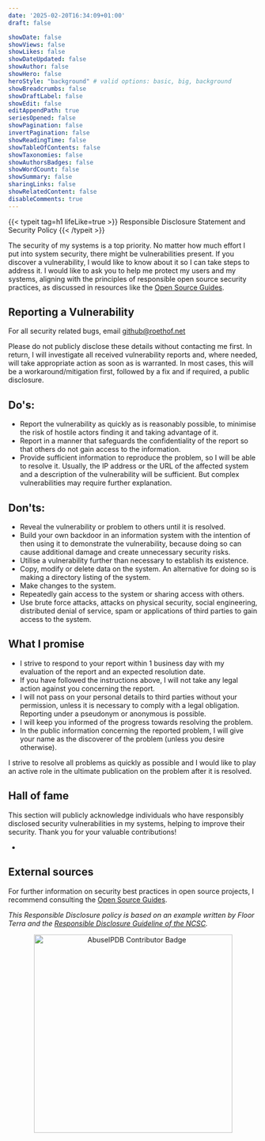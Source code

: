 ```yaml
---
date: '2025-02-20T16:34:09+01:00'
draft: false

showDate: false
showViews: false
showLikes: false
showDateUpdated: false
showAuthor: false
showHero: false
heroStyle: "background" # valid options: basic, big, background
showBreadcrumbs: false
showDraftLabel: false
showEdit: false
editAppendPath: true
seriesOpened: false
showPagination: false
invertPagination: false
showReadingTime: false
showTableOfContents: false
showTaxonomies: false
showAuthorsBadges: false
showWordCount: false
showSummary: false
sharingLinks: false
showRelatedContent: false
disableComments: true
---
```


{{< typeit
  tag=h1
  lifeLike=true >}}
Responsible Disclosure Statement and Security Policy
{{< /typeit >}}

The security of my systems is a top priority. No matter how much effort I put into system security, there might be vulnerabilities present. If you discover a vulnerability, I would like to know about it so I can take steps to address it. I would like to ask you to help me protect my users and my systems, aligning with the principles of responsible open source security practices, as discussed in resources like the [Open Source Guides](https://opensource.guide/security/).

## Reporting a Vulnerability

For all security related bugs, email github@roethof.net

Please do not publicly disclose these details without contacting me first. In return, I will investigate all received vulnerability reports and, where needed, will take appropriate action as soon as is warranted. In most cases, this will be a workaround/mitigation first, followed by a fix and if required, a public disclosure.

## Do's:

- Report the vulnerability as quickly as is reasonably possible, to minimise the risk of hostile actors finding it and taking advantage of it.
- Report in a manner that safeguards the confidentiality of the report so that others do not gain access to the information.
- Provide sufficient information to reproduce the problem, so I will be able to resolve it. Usually, the IP address or the URL of the affected system and a description of the vulnerability will be sufficient. But complex vulnerabilities may require further explanation.

## Don'ts:

- Reveal the vulnerability or problem to others until it is resolved.
- Build your own backdoor in an information system with the intention of then using it to demonstrate the vulnerability, because doing so can cause additional damage and create unnecessary security risks.
- Utilise a vulnerability further than necessary to establish its existence.
- Copy, modify or delete data on the system. An alternative for doing so is making a directory listing of the system.
- Make changes to the system.
- Repeatedly gain access to the system or sharing access with others.
- Use brute force attacks, attacks on physical security, social engineering, distributed denial of service, spam or applications of third parties to gain access to the system.

## What I promise

- I strive to respond to your report within 1 business day with my evaluation of the report and an expected resolution date.
- If you have followed the instructions above, I will not take any legal action against you concerning the report.
- I will not pass on your personal details to third parties without your permission, unless it is necessary to comply with a legal obligation. Reporting under a pseudonym or anonymous is possible.
- I will keep you informed of the progress towards resolving the problem.
- In the public information concerning the reported problem, I will give your name as the discoverer of the problem (unless you desire otherwise).

I strive to resolve all problems as quickly as possible and I would like to play an active role in the ultimate publication on the problem after it is resolved.

## Hall of fame

This section will publicly acknowledge individuals who have responsibly disclosed security vulnerabilities in my systems, helping to improve their security. Thank you for your valuable contributions!

*

## External sources
For further information on security best practices in open source projects, I recommend consulting the [Open Source Guides](https://opensource.guide/security/).

*This Responsible Disclosure policy is based on an example written by Floor Terra and the [Responsible Disclosure Guideline of the NCSC](https://english.ncsc.nl/publications/publications/2019/juni/01/coordinated-vulnerability-disclosure-the-guideline).*

<div style="text-align: center;">
    <a href="https://www.abuseipdb.com/user/52719" title="AbuseIPDB is an IP address blacklist for webmasters and sysadmins to report IP addresses engaging in abusive behavior on their networks">
        <img src="https://www.abuseipdb.com/contributor/52719.svg" alt="AbuseIPDB Contributor Badge" style="width: 401px;">
    </a>
</div>
